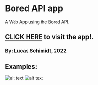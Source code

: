 # Bored API app

A Web App using the Bored API.

## **[CLICK HERE](https://share.streamlit.io/lschimidtc/bored-api-app/main/main.py) to visit the app!**.

### By: [Lucas Schimidt](https://linkedin.com/in/lucasschimidtc), 2022 

## Examples:
![alt text](https://github.com/lschimidtc/Bored-API-app/tree/hml/src/img.png)
![alt text](https://github.com/lschimidtc/Bored-API-app/tree/hml/src/img2.png)
